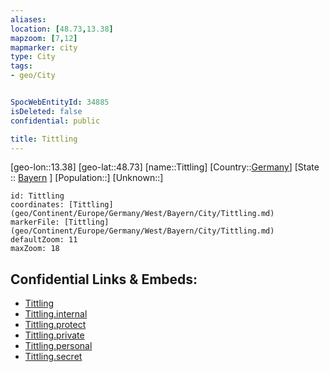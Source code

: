 ```yaml
---
aliases: 
location: [48.73,13.38]
mapzoom: [7,12] 
mapmarker: city 
type: City
tags:
- geo/City


SpocWebEntityId: 34885
isDeleted: false
confidential: public

title: Tittling
---
```

[geo-lon::13.38]
[geo-lat::48.73]
[name::Tittling]
[Country::[Germany](geo/Continent/Europe/Germany.md)]
[State :: [Bayern](geo/Continent/Europe/Germany/West/Bayern.md) ]
[Population::]
[Unknown::]


```leaflet
id: Tittling
coordinates: [Tittling](geo/Continent/Europe/Germany/West/Bayern/City/Tittling.md)
markerFile: [Tittling](geo/Continent/Europe/Germany/West/Bayern/City/Tittling.md)
defaultZoom: 11 
maxZoom: 18
```


## Confidential Links & Embeds: 
- [Tittling](../../../../../../../../_public/geo/Continent/Europe/Germany/West/Bayern/City/Tittling.md) 
- [Tittling.internal](../../../../../../../../_internal/geo/Continent/Europe/Germany/West/Bayern/City/Tittling.internal.md) 
- [Tittling.protect](../../../../../../../../_protect/geo/Continent/Europe/Germany/West/Bayern/City/Tittling.protect.md) 
- [Tittling.private](../../../../../../../../_private/geo/Continent/Europe/Germany/West/Bayern/City/Tittling.private.md) 
- [Tittling.personal](../../../../../../../../_personal/geo/Continent/Europe/Germany/West/Bayern/City/Tittling.personal.md) 
- [Tittling.secret](../../../../../../../../_secret/geo/Continent/Europe/Germany/West/Bayern/City/Tittling.secret.md) 

